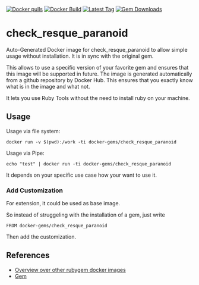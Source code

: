 [![Docker pulls](https://img.shields.io/docker/pulls/rubygem/check_resque_paranoid.svg)](https://hub.docker.com/r/rubygem/check_resque_paranoid/)
[![Docker Build](https://img.shields.io/docker/automated/rubygem/check_resque_paranoid.svg)](https://hub.docker.com/r/rubygem/check_resque_paranoid/)
[![Latest Tag](https://img.shields.io/github/tag/docker-rubygem/check_resque_paranoid.svg)](https://hub.docker.com/r/rubygem/check_resque_paranoid/)
[![Gem Downloads](https://img.shields.io/gem/dt/check_resque_paranoid.svg)](https://rubygems.org/gems/check_resque_paranoid/)
# check_resque_paranoid

Auto-Generated Docker image for check_resque_paranoid to allow simple usage without installation.
It is in sync with the original gem.

This allows to use a specific version of your favorite gem and ensures that this image will be supported in future.
The image is generated automatically from a github repository by Docker Hub.
This ensures that you exactly know what is in the image and what not.

It lets you use Ruby Tools without the need to install ruby on your machine.

## Usage

Usage via file system:

`docker run -v $(pwd):/work -ti docker-gems/check_resque_paranoid`

Usage via Pipe:

`echo "test" | docker run -ti docker-gems/check_resque_paranoid`

It depends on your specific use case how your want to use it.

### Add Customization

For extension, it could be used as base image.

So instead of struggeling with the installation of a gem, just write

`FROM docker-gems/check_resque_paranoid`

Then add the customization.

## References

 - [Overview over other rubygem docker images](https://github.com/thinkbot/docker-rubygem)
 - [Gem](https://rubygems.org/gems/check_resque_paranoid/)
